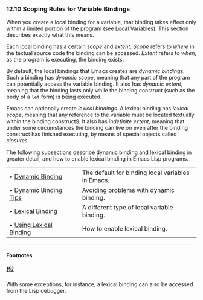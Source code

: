 

### 12.10 Scoping Rules for Variable Bindings

When you create a local binding for a variable, that binding takes effect only within a limited portion of the program (see [Local Variables](Local-Variables.html)). This section describes exactly what this means.

Each local binding has a certain *scope* and *extent*. *Scope* refers to *where* in the textual source code the binding can be accessed. *Extent* refers to *when*, as the program is executing, the binding exists.

By default, the local bindings that Emacs creates are *dynamic bindings*. Such a binding has *dynamic scope*, meaning that any part of the program can potentially access the variable binding. It also has *dynamic extent*, meaning that the binding lasts only while the binding construct (such as the body of a `let` form) is being executed.

Emacs can optionally create *lexical bindings*. A lexical binding has *lexical scope*, meaning that any reference to the variable must be located textually within the binding construct[9](#FOOT9). It also has *indefinite extent*, meaning that under some circumstances the binding can live on even after the binding construct has finished executing, by means of special objects called *closures*.

The following subsections describe dynamic binding and lexical binding in greater detail, and how to enable lexical binding in Emacs Lisp programs.

|                                                       |    |                                                   |
| :---------------------------------------------------- | -- | :------------------------------------------------ |
| • [Dynamic Binding](Dynamic-Binding.html)             |    | The default for binding local variables in Emacs. |
| • [Dynamic Binding Tips](Dynamic-Binding-Tips.html)   |    | Avoiding problems with dynamic binding.           |
| • [Lexical Binding](Lexical-Binding.html)             |    | A different type of local variable binding.       |
| • [Using Lexical Binding](Using-Lexical-Binding.html) |    | How to enable lexical binding.                    |

***

#### Footnotes

##### [(9)](#DOCF9)

With some exceptions; for instance, a lexical binding can also be accessed from the Lisp debugger.
